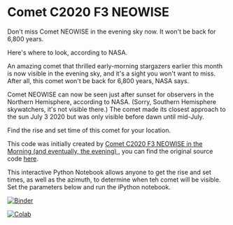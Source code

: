 # Comet C2020 F3 NEOWISE

Don't miss Comet NEOWISE in the evening sky now. It won't be back for 6,800 years.

Here's where to look, according to NASA.

An amazing comet that thrilled early-morning stargazers earlier this month is now visible in the evening sky, and it's a sight you won't want to miss. After all, this comet won't be back for 6,800 years, NASA says. 

Comet NEOWISE can now be seen just after sunset for observers in the Northern Hemisphere, according to NASA. (Sorry, Southern Hemisphere skywatchers, it's not visible there.) The comet made its closest approach to the sun July 3 2020 but was only visible before dawn until mid-July.

Find the rise and set time of this comet for your location.

This code was initially created by [Comet C2020 F3 NEOWISE in the Morning (and eventually, the evening)
](https://shallowsky.com/blog/science/astro/comet-neowise.html), you can find the original source code [here](https://github.com/akkana/scripts/blob/master/comet.py).

This interactive Python Notebook allows anyone to get the rise and set times, as well as the azimuth, to determine when teh comet will be visible. Set the parameters below and run the iPython notebook.

[![Binder](https://mybinder.org/badge_logo.svg)](https://mybinder.org/v2/gh/Christophe-Gauge/NEOWISE/master?filepath=comet.ipynb)

[![Colab](https://colab.research.google.com/assets/colab-badge.svg)](https://colab.research.google.com/github/Christophe-Gauge/NEOWISE/blob/master/comet.ipynb)

